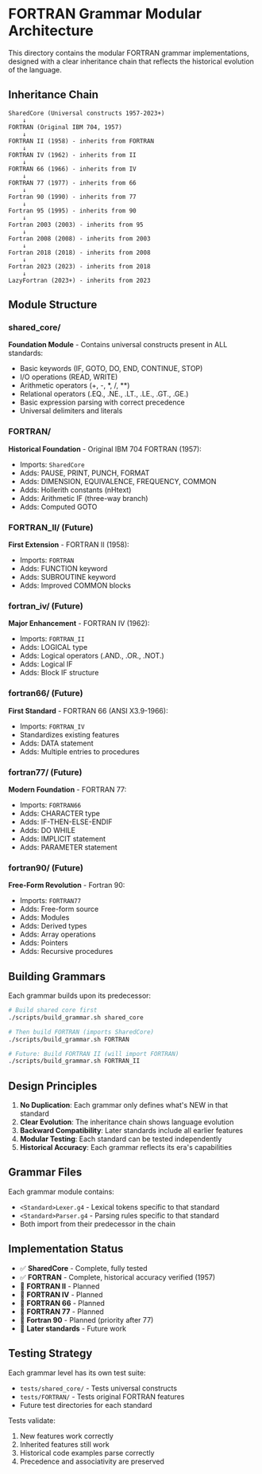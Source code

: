 # FORTRAN Grammar Modular Architecture

This directory contains the modular FORTRAN grammar implementations, designed with a clear inheritance chain that reflects the historical evolution of the language.

## Inheritance Chain

```
SharedCore (Universal constructs 1957-2023+)
    ↓
FORTRAN (Original IBM 704, 1957)
    ↓
FORTRAN II (1958) - inherits from FORTRAN
    ↓
FORTRAN IV (1962) - inherits from II
    ↓
FORTRAN 66 (1966) - inherits from IV
    ↓
FORTRAN 77 (1977) - inherits from 66
    ↓
Fortran 90 (1990) - inherits from 77
    ↓
Fortran 95 (1995) - inherits from 90
    ↓
Fortran 2003 (2003) - inherits from 95
    ↓
Fortran 2008 (2008) - inherits from 2003
    ↓
Fortran 2018 (2018) - inherits from 2008
    ↓
Fortran 2023 (2023) - inherits from 2018
    ↓
LazyFortran (2023+) - inherits from 2023
```

## Module Structure

### shared_core/
**Foundation Module** - Contains universal constructs present in ALL standards:
- Basic keywords (IF, GOTO, DO, END, CONTINUE, STOP)
- I/O operations (READ, WRITE)
- Arithmetic operators (+, -, *, /, **)
- Relational operators (.EQ., .NE., .LT., .LE., .GT., .GE.)
- Basic expression parsing with correct precedence
- Universal delimiters and literals

### FORTRAN/
**Historical Foundation** - Original IBM 704 FORTRAN (1957):
- Imports: `SharedCore`
- Adds: PAUSE, PRINT, PUNCH, FORMAT
- Adds: DIMENSION, EQUIVALENCE, FREQUENCY, COMMON
- Adds: Hollerith constants (nHtext)
- Adds: Arithmetic IF (three-way branch)
- Adds: Computed GOTO

### FORTRAN_II/ (Future)
**First Extension** - FORTRAN II (1958):
- Imports: `FORTRAN`
- Adds: FUNCTION keyword
- Adds: SUBROUTINE keyword
- Adds: Improved COMMON blocks

### fortran_iv/ (Future)
**Major Enhancement** - FORTRAN IV (1962):
- Imports: `FORTRAN_II`
- Adds: LOGICAL type
- Adds: Logical operators (.AND., .OR., .NOT.)
- Adds: Logical IF
- Adds: Block IF structure

### fortran66/ (Future)
**First Standard** - FORTRAN 66 (ANSI X3.9-1966):
- Imports: `FORTRAN_IV`
- Standardizes existing features
- Adds: DATA statement
- Adds: Multiple entries to procedures

### fortran77/ (Future)
**Modern Foundation** - FORTRAN 77:
- Imports: `FORTRAN66`
- Adds: CHARACTER type
- Adds: IF-THEN-ELSE-ENDIF
- Adds: DO WHILE
- Adds: IMPLICIT statement
- Adds: PARAMETER statement

### fortran90/ (Future)
**Free-Form Revolution** - Fortran 90:
- Imports: `FORTRAN77`
- Adds: Free-form source
- Adds: Modules
- Adds: Derived types
- Adds: Array operations
- Adds: Pointers
- Adds: Recursive procedures

## Building Grammars

Each grammar builds upon its predecessor:

```bash
# Build shared core first
./scripts/build_grammar.sh shared_core

# Then build FORTRAN (imports SharedCore)
./scripts/build_grammar.sh FORTRAN

# Future: Build FORTRAN II (will import FORTRAN)
./scripts/build_grammar.sh FORTRAN_II
```

## Design Principles

1. **No Duplication**: Each grammar only defines what's NEW in that standard
2. **Clear Evolution**: The inheritance chain shows language evolution
3. **Backward Compatibility**: Later standards include all earlier features
4. **Modular Testing**: Each standard can be tested independently
5. **Historical Accuracy**: Each grammar reflects its era's capabilities

## Grammar Files

Each grammar module contains:
- `<Standard>Lexer.g4` - Lexical tokens specific to that standard
- `<Standard>Parser.g4` - Parsing rules specific to that standard
- Both import from their predecessor in the chain

## Implementation Status

- ✅ **SharedCore** - Complete, fully tested
- ✅ **FORTRAN** - Complete, historical accuracy verified (1957)
- 🔄 **FORTRAN II** - Planned
- 🔄 **FORTRAN IV** - Planned
- 🔄 **FORTRAN 66** - Planned
- 🔄 **FORTRAN 77** - Planned
- 🔄 **Fortran 90** - Planned (priority after 77)
- 🔄 **Later standards** - Future work

## Testing Strategy

Each grammar level has its own test suite:
- `tests/shared_core/` - Tests universal constructs
- `tests/FORTRAN/` - Tests original FORTRAN features
- Future test directories for each standard

Tests validate:
1. New features work correctly
2. Inherited features still work
3. Historical code examples parse correctly
4. Precedence and associativity are preserved